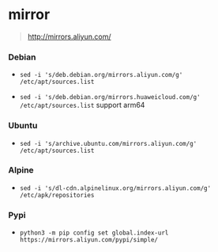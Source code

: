 # mirror

> http://mirrors.aliyun.com/

### Debian

- `sed -i 's/deb.debian.org/mirrors.aliyun.com/g' /etc/apt/sources.list`

- `sed -i 's/deb.debian.org/mirrors.huaweicloud.com/g' /etc/apt/sources.list` support arm64

### Ubuntu

- `sed -i 's/archive.ubuntu.com/mirrors.aliyun.com/g' /etc/apt/sources.list`

### Alpine

- `sed -i 's/dl-cdn.alpinelinux.org/mirrors.aliyun.com/g' /etc/apk/repositories`

### Pypi

- `python3 -m pip config set global.index-url https://mirrors.aliyun.com/pypi/simple/`